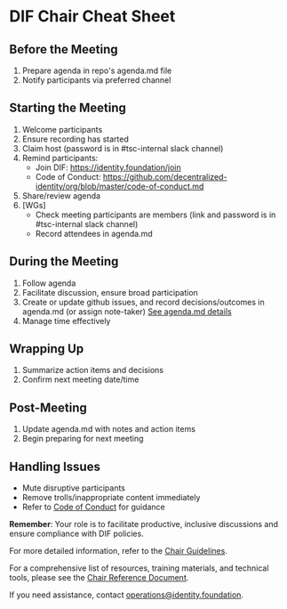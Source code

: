 # DIF Chair Cheat Sheet

## Before the Meeting

1. Prepare agenda in repo's agenda.md file
2. Notify participants via preferred channel

## Starting the Meeting

1. Welcome participants
2. Ensure recording has started
3. Claim host (password is in #tsc-internal slack channel)
4. Remind participants:
   - Join DIF: https://identity.foundation/join
   - Code of Conduct: https://github.com/decentralized-identity/org/blob/master/code-of-conduct.md
5. Share/review agenda
6. [WGs] 
   - Check meeting participants are members (link and password is in #tsc-internal slack channel)
   - Record attendees in agenda.md

## During the Meeting

1. Follow agenda
2. Facilitate discussion, ensure broad participation
3. Create or update github issues, and record decisions/outcomes in agenda.md (or assign note-taker) [See agenda.md details](./agenda_files.md)
4. Manage time effectively

## Wrapping Up

1. Summarize action items and decisions
2. Confirm next meeting date/time

## Post-Meeting

1. Update agenda.md with notes and action items
2. Begin preparing for next meeting

## Handling Issues

- Mute disruptive participants
- Remove trolls/inappropriate content immediately
- Refer to [Code of Conduct](https://github.com/decentralized-identity/org/blob/master/code-of-conduct.md) for guidance

**Remember**: Your role is to facilitate productive, inclusive discussions and ensure compliance with DIF policies.

For more detailed information, refer to the [Chair Guidelines](./chair_guidelines.md).

For a comprehensive list of resources, training materials, and technical tools, please see the [Chair Reference Document](./chair_reference.md).

If you need assistance, contact operations@identity.foundation.
